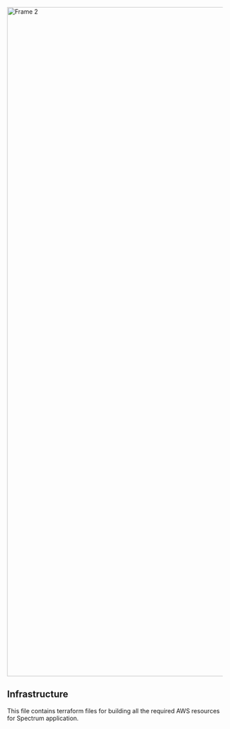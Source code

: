 <img width="1560" alt="Frame 2" src="https://github.com/SpectrumMonitoringApp/Infrastructure/assets/70968342/9e7063b0-7604-4912-aad1-37fb0c7e45ac">

## Infrastructure
This file contains terraform files for building all the required AWS resources for Spectrum application.
